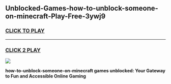 
## Unblocked-Games-how-to-unblock-someone-on-minecraft-Play-Free-3ywj9
<h3>
<a href="https://premium76.site?title=how-to-unblock-someone-on-minecraft&ref=18A1">CLICK TO PLAY</a></h3>
<hr>

<h3>
<a href="https://premium76.site?title=how-to-unblock-someone-on-minecraft&ref=18A1">CLICK 2 PLAY</a>
  
</h3>

<a href="https://premium76.site?title=how-to-unblock-someone-on-minecraft&ref=18A1"><img src="https://clearcache.store/games.png"></a>


**how-to-unblock-someone-on-minecraft games unblocked: Your Gateway to Fun and Accessible Online Gaming**
